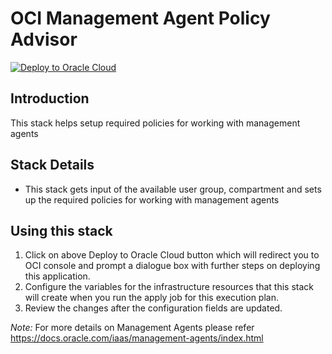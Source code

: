 <!--
# Copyright (c) 2024, Oracle and/or its affiliates.
# Licensed under the Universal Permissive License v 1.0 as shown at https://oss.oracle.com/licenses/upl.
-->

# **OCI Management Agent Policy Advisor**

[![Deploy to Oracle Cloud](https://oci-resourcemanager-plugin.plugins.oci.oraclecloud.com/latest/deploy-to-oracle-cloud.svg)]()

## Introduction

This stack helps setup required policies for working with management agents

## Stack Details

* This stack gets input of the available user group, compartment and sets up the required policies for working with management agents

## Using this stack

1. Click on above Deploy to Oracle Cloud button which will redirect you to OCI console and prompt a dialogue box with further steps on deploying this application.
2. Configure the variables for the infrastructure resources that this stack will create when you run the apply job for this execution plan.
3. Review the changes after the configuration fields are updated.

*Note:* For more details on Management Agents please refer
https://docs.oracle.com/iaas/management-agents/index.html 